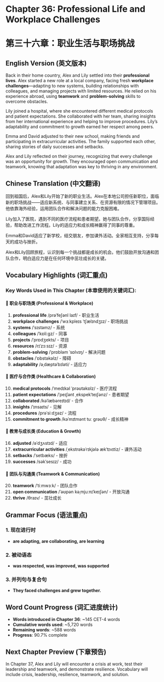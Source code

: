 # Chapter 36: Professional Life and Workplace Challenges
# 第三十六章：职业生活与职场挑战

## English Version (英文版本)

Back in their home country, Alex and Lily settled into their **professional lives**. Alex started a new role at a local company, facing fresh **workplace challenges**—adapting to new systems, building relationships with colleagues, and managing projects with limited resources. He relied on his experience abroad, using **teamwork** and **problem-solving** skills to overcome obstacles.

Lily joined a hospital, where she encountered different medical protocols and patient expectations. She collaborated with her team, sharing insights from her international experience and helping to improve procedures. Lily’s adaptability and commitment to growth earned her respect among peers.

Emma and David adjusted to their new school, making friends and participating in extracurricular activities. The family supported each other, sharing stories of daily successes and setbacks.

Alex and Lily reflected on their journey, recognizing that every challenge was an opportunity for growth. They encouraged open communication and teamwork, knowing that adaptation was key to thriving in any environment.

## Chinese Translation (中文翻译)

回到祖国后，Alex和Lily开始了新的职业生活。Alex在本地公司担任新职位，面临新的职场挑战——适应新系统、与同事建立关系、在资源有限的情况下管理项目。他依靠海外经验，运用团队合作和解决问题的能力克服困难。

Lily加入了医院，遇到不同的医疗流程和患者期望。她与团队合作，分享国际经验，帮助改进工作流程。Lily的适应力和成长精神赢得了同事的尊重。

Emma和David适应了新学校，结交朋友，参加课外活动。全家相互支持，分享每天的成功与挫折。

Alex和Lily回顾旅程，认识到每一个挑战都是成长的机会。他们鼓励开放沟通和团队合作，明白适应力是在任何环境中茁壮成长的关键。

## Vocabulary Highlights (词汇重点)

### Key Words Used in This Chapter (本章使用的关键词汇):

#### 🏢 职业与职场类 (Professional & Workplace)
1. **professional life** /prəˈfeʃənl laɪf/ - 职业生活
2. **workplace challenges** /ˈwɜːkpleɪs ˈtʃælɪndʒɪz/ - 职场挑战
3. **systems** /ˈsɪstəmz/ - 系统
4. **colleagues** /ˈkɒliːɡz/ - 同事
5. **projects** /ˈprɒdʒekts/ - 项目
6. **resources** /rɪˈzɔːsɪz/ - 资源
7. **problem-solving** /ˈprɒbləm ˈsɒlvɪŋ/ - 解决问题
8. **obstacles** /ˈɒbstəkəlz/ - 障碍
9. **adaptability** /əˌdæptəˈbɪləti/ - 适应力

#### 🏥 医疗与合作类 (Healthcare & Collaboration)
10. **medical protocols** /ˈmedɪkəl ˈprəʊtəkɒlz/ - 医疗流程
11. **patient expectations** /ˈpeɪʃənt ˌekspekˈteɪʃənz/ - 患者期望
12. **collaborated** /kəˈlæbəreɪtɪd/ - 合作
13. **insights** /ˈɪnsaɪts/ - 见解
14. **procedures** /prəˈsiːdʒəz/ - 流程
15. **commitment to growth** /kəˈmɪtmənt tuː ɡrəʊθ/ - 成长精神

#### 🏫 教育与成长类 (Education & Growth)
16. **adjusted** /əˈdʒʌstɪd/ - 适应
17. **extracurricular activities** /ˌekstrəkəˈrɪkjələ ækˈtɪvɪtiz/ - 课外活动
18. **setbacks** /ˈsetbæks/ - 挫折
19. **successes** /səkˈsesɪz/ - 成功

#### 🤝 团队与沟通类 (Teamwork & Communication)
20. **teamwork** /ˈtiːmwɜːk/ - 团队合作
21. **open communication** /ˈəʊpən kəˌmjuːnɪˈkeɪʃən/ - 开放沟通
22. **thrive** /θraɪv/ - 茁壮成长

## Grammar Focus (语法重点)

### 1. 现在进行时
- **are adapting, are collaborating, are learning**

### 2. 被动语态
- **was respected, was improved, was supported**

### 3. 并列句与复合句
- **They faced challenges and grew together.**

## Word Count Progress (词汇进度统计)
- **Words introduced in Chapter 36**: ~145 CET-4 words
- **Cumulative words used**: ~5,720 words
- **Remaining words**: ~588 words
- **Progress**: 90.7% complete

## Next Chapter Preview (下章预告)
In Chapter 37, Alex and Lily will encounter a crisis at work, test their leadership and teamwork, and demonstrate resilience. Vocabulary will include crisis, leadership, resilience, teamwork, and solution.